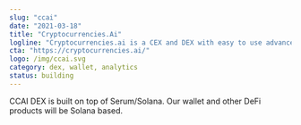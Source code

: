 ```yaml
---
slug: "ccai"
date: "2021-03-18"
title: "Cryptocurrencies.Ai"
logline: "Cryptocurrencies.ai is a CEX and DEX with easy to use advanced tools."
cta: "https://cryptocurrencies.ai/"
logo: /img/ccai.svg
category: dex, wallet, analytics
status: building
---
```


CCAI DEX is built on top of Serum/Solana. Our wallet and other DeFi products will be Solana based.
